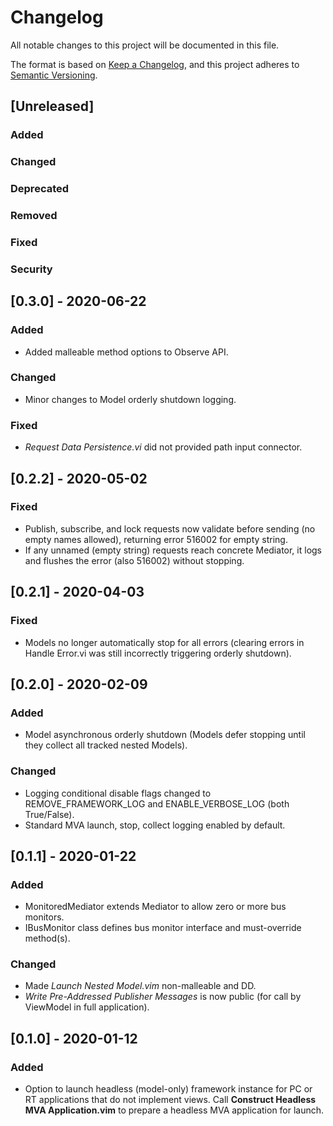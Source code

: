 # Changelog
All notable changes to this project will be documented in this file.

The format is based on [Keep a Changelog](https://keepachangelog.com/en/1.0.0/),
and this project adheres to [Semantic Versioning](https://semver.org/spec/v2.0.0.html).

## [Unreleased]
### Added
### Changed
### Deprecated
### Removed
### Fixed
### Security

## [0.3.0] - 2020-06-22
### Added
- Added malleable method options to Observe API.
### Changed
- Minor changes to Model orderly shutdown logging.
### Fixed
- *Request Data Persistence.vi* did not provided path input connector.

## [0.2.2] - 2020-05-02
### Fixed
- Publish, subscribe, and lock requests now validate before sending (no empty names allowed), returning error 516002 for empty string.
- If any unnamed (empty string) requests reach concrete Mediator, it logs and flushes the error (also 516002) without stopping.

## [0.2.1] - 2020-04-03
### Fixed
- Models no longer automatically stop for all errors (clearing errors in Handle Error.vi was still incorrectly triggering orderly shutdown).

## [0.2.0] - 2020-02-09
### Added
- Model asynchronous orderly shutdown (Models defer stopping until they collect all tracked nested Models).
### Changed
- Logging conditional disable flags changed to REMOVE_FRAMEWORK_LOG and ENABLE_VERBOSE_LOG (both True/False).
- Standard MVA launch, stop, collect logging enabled by default.

## [0.1.1] - 2020-01-22
### Added
- MonitoredMediator extends Mediator to allow zero or more bus monitors.
- IBusMonitor class defines bus monitor interface and must-override method(s).
### Changed
- Made *Launch Nested Model.vim* non-malleable and DD.
- *Write Pre-Addressed Publisher Messages* is now public (for call by ViewModel in full application).

## [0.1.0] - 2020-01-12
### Added
- Option to launch headless (model-only) framework instance for PC or RT applications that do not implement views. Call **Construct Headless MVA Application.vim** to prepare a headless MVA application for launch.